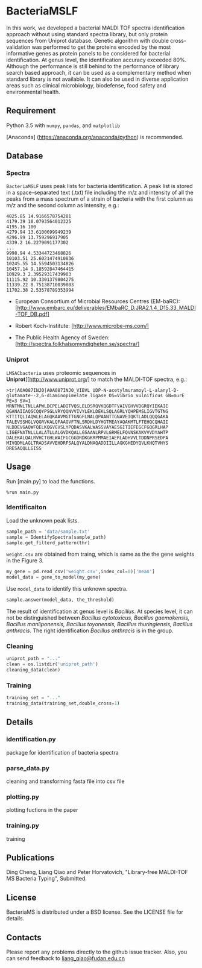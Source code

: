 # BacteriaMSLF
In this work, we developed a bacterial MALDI TOF spectra identification approach without using standard spectra library, but only protein sequences from Uniprot database. Genetic algorithm with double cross-validation was performed to get the proteins encoded by the most informative genes as protein panels to be considered for bacterial identification. At genus level, the identification accuracy exceeded 80%. Although the performance is still behind to the performance of library search based approach, it can be used as a complementary method when standard library is not available. It can also be used in diverse application areas such as clinical microbiology, biodefense, food safety and environmental health.
## Requirement
Python 3.5 with `numpy`, `pandas`, and `matplotlib` 

[Anaconda] (https://anaconda.org/anaconda/python) is recommended.

## Database
### Spectra
`BacteriaMSLF` uses peak lists for bacteria identification. A peak list is stored in a space-separated text (.txt) file including the m/z and intensity of all the peaks from a mass spectrum of a strain of bacteria with the first column as m/z and the second column as intensity, e.g.:
```
4025.85 14.9166578754281
4179.39 10.0793564012325
4195.16 100
4279.94 13.6100699949239
4296.99 13.759296917905
4339.2 16.2279091177302
...
9998.94 4.53344723468826
10103.51 25.6021474910836
10245.55 14.5594503134826
10457.14 9.18592847464415
10929.3 2.39529317439903
11115.92 10.3301379804275
11339.22 8.75138710039803
11702.38 2.53578789353994
```
- European Consortium of Microbial Resources Centres (EM-baRC): [http://www.embarc.eu/deliverables/EMbaRC_D.JRA2.1.4_D15.33_MALDI-TOF_DB.pdf]

- Robert Koch-Institute: [http://www.microbe-ms.com/]

- The Public Health Agency of Sweden: [http://spectra.folkhalsomyndigheten.se/spectra/]
### Uniprot
`LMSACbacteria` uses proteomic sequences in **Uniprot**[[http://www.uniprot.org/]
 to match the MALDI-TOF spectra, e.g.:

```
>tr|A0A087INJ0|A0A087INJ0_VIBVL UDP-N-acetylmuramoyl-L-alanyl-D-glutamate--2,6-diaminopimelate ligase OS=Vibrio vulnificus GN=murE PE=3 SV=1
MRNTMNLTNLLAPWLDCPELADITVQSLELDSRQVKQGDTFVAIVGHVVDGRQYIEKAIE
QGANAIIAQSCQQYPSGLVRYQQNVVIVYLEKLDEKLSQLAGRLYQHPEMSLIGVTGTNG
KTTITQLIAQWLELAGQKAAVMGTTGNGFLNALQPAANTTGNAVEIQKTLADLQQQGAKA
TALEVSSHGLVQGRVKALQFAAGVFTNLSRDHLDYHGTMEAYAQAKMTLFTEHQCQHAII
NLDDEVGAQWFQELKQGVGVSLYPQDASVKALWASSVAYAESGITIEFEGCFGQGRLHAP
LIGEFNATNLLLALATLLALGVDKQALLGSAANLRPVLGRMELFQVNSKAKVVVDYAHTP
DALEKALQALRVHCTGHLWAIFGCGGDRDKGKRPMMAEIAERLADHVVLTDDNPRSEDPA
MIVQDMLAGLTRADSAVVEHDRFSALQYALDNAQADDIILLAGKGHEDYQVLKHQTVHYS
DRESAQQLLGISS
```
## Usage
Run [main.py] to load the functions.
```
%run main.py
```
### Identificaiton
Load the unknown peak lists.
```py
sample_path = 'data/sample.txt'
sample = IdentifySpectra(sample_path)
sample.get_filterd_pattern(thr)
```
`weight.csv` are obtained from traing, which is same as the the gene weights in the Figure 3.
```py
my_gene = pd.read_csv('weight.csv',index_col=0)['mean']
model_data = gene_to_model(my_gene)
```
Use `model_data` to identify this unknown spectra.
```py
sample.answer(model_data, the_threshold)
```
The result of identification at genus level is *Bacillus*. At species level, it can not be distinguished between *Bacillus cytotoxicus, Bacillus gaemokensis, Bacillus manliponensis, Bacillus toyonensis, Bacillus thuringiensis, Bacillus anthracis*. The right identification *Bacillus anthracis* is in the group.

### Cleaning

```py
uniprot_path = "..."
clean = os.listdir('uniprot_path')
cleaning_data(clean)
```
### Training
```py
training_set = "..."
training_data(training_set,double_cross=1)
```

## Details
### identification.py
package for identification of bacteria spectra
### parse_data.py
cleaning and transforming fasta file into csv file
### plotting.py
plotting fuctions in the paper
### training.py
training

## Publications
Ding Cheng, Liang Qiao and Peter Horvatovich, "Library-free MALDI-TOF MS Bacteria Typing", Submitted.

## License

BacteriaMS is distributed under a BSD license. See the LICENSE file for details.

## Contacts

Please report any problems directly to the github issue tracker. Also, you can send feedback to liang_qiao@fudan.edu.cn

